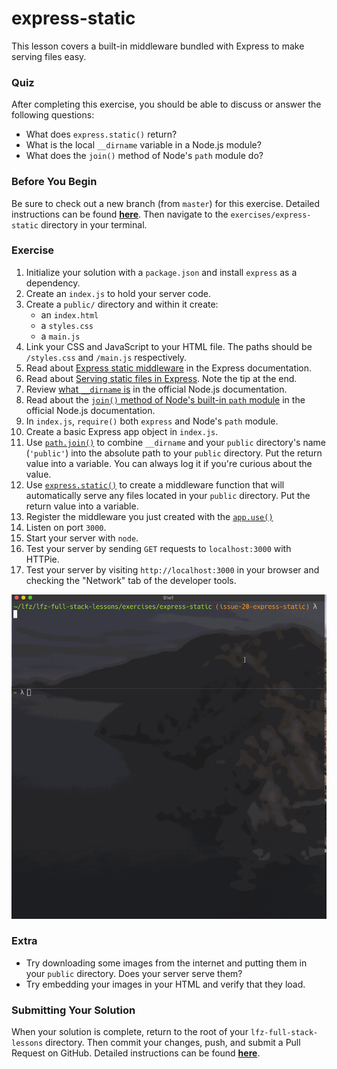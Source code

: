 # express-static

This lesson covers a built-in middleware bundled with Express to make serving files easy.

### Quiz

After completing this exercise, you should be able to discuss or answer the following questions:

- What does `express.static()` return?
- What is the local `__dirname` variable in a Node.js module?
- What does the `join()` method of Node's `path` module do?

### Before You Begin

Be sure to check out a new branch (from `master`) for this exercise. Detailed instructions can be found [**here**](../../guides/before-each-exercise.md). Then navigate to the `exercises/express-static` directory in your terminal.

### Exercise

1. Initialize your solution with a `package.json` and install `express` as a dependency.
1. Create an `index.js` to hold your server code.
1. Create a `public/` directory and within it create:
    - an `index.html`
    - a `styles.css`
    - a `main.js`
1. Link your CSS and JavaScript to your HTML file. The paths should be `/styles.css` and `/main.js` respectively.
1. Read about [Express static middleware](https://expressjs.com/en/4x/api.html#express.static) in the Express documentation.
1. Read about [Serving static files in Express](http://expressjs.com/en/starter/static-files.html). Note the tip at the end.
1. Review [what `__dirname` is](https://nodejs.org/docs/latest-v10.x/api/modules.html#modules_dirname) in the official Node.js documentation.
1. Read about the [`join()` method of Node's built-in `path` module](https://nodejs.org/docs/latest-v10.x/api/path.html#path_path_join_paths) in the official Node.js documentation.
1. In `index.js`, `require()` both `express` and Node's `path` module.
1. Create a basic Express app object in `index.js`.
1. Use [`path.join()`](https://nodejs.org/docs/latest-v10.x/api/path.html#path_path_join_paths) to combine `__dirname` and your `public` directory's name (`'public'`) into the absolute path to your `public` directory. Put the return value into a variable. You can always log it if you're curious about the value.
1. Use [`express.static()`](https://expressjs.com/en/4x/api.html#express.static) to create a middleware function that will automatically serve any files located in your `public` directory. Put the return value into a variable.
1. Register the middleware you just created with the [`app.use()`](https://expressjs.com/en/4x/api.html#app.use)
1. Listen on port `3000`.
1. Start your server with `node`.
1. Test your server by sending `GET` requests to `localhost:3000` with HTTPie.
1. Test your server by visiting `http://localhost:3000` in your browser and checking the "Network" tab of the developer tools.

<p align="middle">
  <img src="images/express-static.gif">
</p>

### Extra

- Try downloading some images from the internet and putting them in your `public` directory. Does your server serve them?
- Try embedding your images in your HTML and verify that they load.

### Submitting Your Solution

When your solution is complete, return to the root of your `lfz-full-stack-lessons` directory. Then commit your changes, push, and submit a Pull Request on GitHub. Detailed instructions can be found [**here**](../../guides/after-each-exercise.md).
